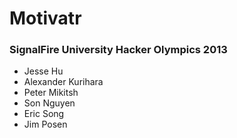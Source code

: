 # Motivatr

### SignalFire University Hacker Olympics 2013

* Jesse Hu
* Alexander Kurihara
* Peter Mikitsh
* Son Nguyen
* Eric Song
* Jim Posen